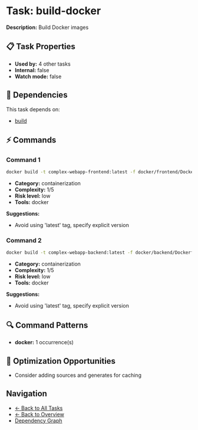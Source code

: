 # Task: build-docker

**Description:** Build Docker images

## 📋 Task Properties

- **Used by:** 4 other tasks
- **Internal:** false
- **Watch mode:** false

## 🔗 Dependencies

This task depends on:

- [build](build.md)

## ⚡ Commands

### Command 1

```bash
docker build -t complex-webapp-frontend:latest -f docker/frontend/Dockerfile .
```

- **Category:** containerization
- **Complexity:** 1/5
- **Risk level:** low
- **Tools:** docker

**Suggestions:**
- Avoid using 'latest' tag, specify explicit version

### Command 2

```bash
docker build -t complex-webapp-backend:latest -f docker/backend/Dockerfile .
```

- **Category:** containerization
- **Complexity:** 1/5
- **Risk level:** low
- **Tools:** docker

**Suggestions:**
- Avoid using 'latest' tag, specify explicit version

## 🔍 Command Patterns

- **docker:** 1 occurrence(s)

## 🚀 Optimization Opportunities

- Consider adding sources and generates for caching

## Navigation

- [← Back to All Tasks](../summaries/all-tasks.md)
- [← Back to Overview](../README.md)
- [Dependency Graph](dependency-graph.md)
